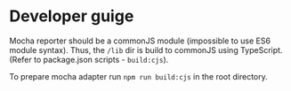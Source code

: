 # Developer guige

Mocha reporter should be a commonJS module (impossible to use ES6 module syntax).
Thus, the `/lib` dir is build to commonJS using TypeScript. (Refer to package.json scripts - `build:cjs`).

To prepare mocha adapter run `npm run build:cjs` in the root directory.